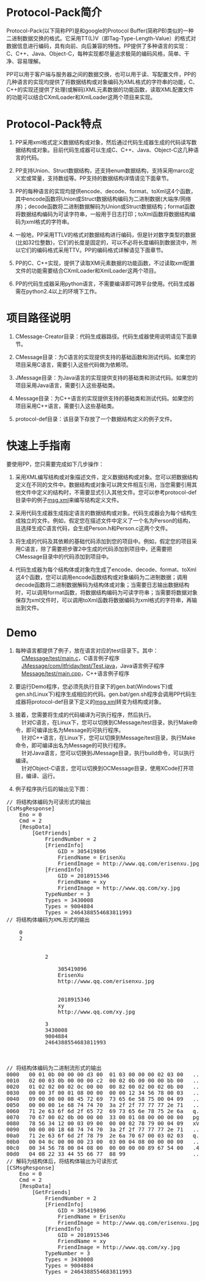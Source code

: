Protocol-Pack简介
=============

Protocol-Pack(以下简称PP)是和google的Protocol Buffer(简称PB)类似的一种二进制数据交换的格式。它采用TT(L)V（即Tag-Type-Length-Value）的格式对数据信息进行编码，具有向前、向后兼容的特性。PP提供了多种语言的实现：C、C++、Java、Object-C，每种实现都尽量追求极简的编码风格，简单、干净、容易理解。<p>

PP可以用于客户端与服务器之间的数据交换，也可以用于读、写配置文件，PP的几种语言的实现均提供了将数据结构或对象编码为XML格式的字符串的功能，C、C++的实现还提供了处理(或解码)XML元素数据的功能函数，读取XML配置文件的功能可以结合CXmlLoader和XmlLoader这两个项目来实现。

Protocol-Pack特点
=============
1. PP采用xml格式定义数据结构或对象，然后通过代码生成器生成的代码读写数据结构或对象。目前代码生成器可以生成C、C++、Java、Object-C这几种语言的代码。<p>
2. PP支持Union、Struct数据结构，还支持enum数据结构，支持采用marco定义宏或常量，支持数组等。PP支持的数据结构详情请见下面章节。<p>
3. PP的每种语言的实现均提供encode、decode、format、toXml这4个函数，其中encode函数将Union或Struct数据结构编码为二进制数据(大端序/网络序)；decode函数将二进制数据解码为Union或Struct数据结构；format函数将数据结构编码为可读字符串，一般用于日志打印；toXml函数将数据结构编码为xml格式的字符串。<p>
4. 一般地，PP采用TTLV的格式对数据结构进行编码，但是针对数字类型的数据(比如32位整数)，它们的长度是固定的，可以不必将长度编码到数据流中，所以它们的编码格式采用TTV。PP的编码格式详解请见下面章节。<p>
5. PP的C、C++实现，提供了读取XMl元素数据的功能函数，不过读取xml配置文件的功能需要结合CXmlLoader和XmlLoader这两个项目。<p>
6. PP的代码生成器采用python语言，不需要编译即可跨平台使用。代码生成器需在python2.4以上的环境下工作。

项目路径说明
=============
1. CMessage-Creator目录：代码生成器路径。代码生成器使用说明请见下面章节。<p>
2. CMessage目录：为C语言的实现提供支持的基础函数和测试代码。如果您的项目采用C语言，需要引入这些代码做为依赖项。<p>
3. JMessage目录：为Java语言的实现提供支持的基础类和测试代码。如果您的项目采用Java语言，需要引入这些基础类。<p>
4. Message目录：为C++语言的实现提供支持的基础类和测试代码。如果您的项目采用C++语言，需要引入这些基础类。<p>
5. protocol-def目录：该目录下存放了一个数据结构定义的例子文件。

快速上手指南
=============

要使用PP，您只需要完成如下几步操作：<p>

1. 采用XML编写结构或对象描述文件，定义数据结构或对象。您可以把数据结构定义在不同的文件中。数据结构或对象可以跨文件相互引用，当您需要引用其他文件中定义的结构时，不需要显式引入其他文件。您可以参考protocol-def目录中的例子<a href='https://github.com/itfriday/protocol-pack/blob/master/protocol-def/msg.xml'>msg.xml</a>来编写结构定义文件。<p>
2. 采用代码生成器生成指定语言的数据结构或对象。代码生成器会为每个结构生成独立的文件。例如，假定您在描述文件中定义了一个名为Person的结构，且选择生成C语言代码，会生成Person.h和Person.c这两个文件。<p>
3. 将生成的代码及其依赖的基础代码添加到您的项目中。例如，假定您的项目采用C语言，除了需要把步骤2中生成的代码添加到项目中，还需要把CMessage目录中的代码添加到项目中。<p>
4. 代码生成器为每个结构体或对象均生成了encode、decode、format、toXml这4个函数，您可以调用encode函数结构或对象编码为二进制数据；调用decode函数将二进制数据解码为结构体或对象；当需要日志输出数据结构时，可以调用format函数，将数据结构编码为可读字符串；当需要将数据对象保存为xml文件时，可以调用toXml函数将数据编码为xml格式的字符串，再输出到文件。<p>

Demo
=============

1. 每种语言都提供了例子，放在语言对应的test目录下。其中：<br>
&nbsp;&nbsp;&nbsp;&nbsp;<a href='https://github.com/itfriday/protocol-pack/blob/master/CMessage/test/main.c'>CMessage/test/main.c</a>，C语言例子程序<br>
&nbsp;&nbsp;&nbsp;&nbsp;<a href='https://github.com/itfriday/protocol-pack/blob/master/JMessage/com/itfriday/test/Test.java'>JMessage/com/itfriday/test/Test.java</a>，Java语言例子程序<br>
&nbsp;&nbsp;&nbsp;&nbsp;<a href='https://github.com/itfriday/protocol-pack/blob/master/Message/test/main.cpp'>Message/test/main.cpp</a>，C++语言例子程序<p>

2. 要运行Demo程序，您必须先执行目录下的gen.bat(Windows下)或gen.sh(Linux下)程序生成相应的代码。gen.bat/gen.sh程序会调用PP代码生成器将protocol-def目录下定义的<a href='https://github.com/itfriday/protocol-pack/blob/master/protocol-def/msg.xml'>msg.xml</a>转变为结构或对象。<p>

3. 接着，您需要将生成的代码编译为可执行程序，然后执行。<br>
&nbsp;&nbsp;&nbsp;&nbsp;针对C语言，在Linux下，您可以切换到CMessage/test目录，执行Make命令，即可编译出名为Message的可执行程序。<br>
&nbsp;&nbsp;&nbsp;&nbsp;针对C++语言，在Linux下，您可以切换到Message/test目录，执行Make命令，即可编译出名为Message的可执行程序。<br>
&nbsp;&nbsp;&nbsp;&nbsp;针对Java语言，您可以切换到JMessage目录，执行build命令，可以执行编译。<br>
&nbsp;&nbsp;&nbsp;&nbsp;针对Object-C语言，您可以切换到OCMessage目录，使用XCode打开项目，编译、运行。<p>

4. 例子程序执行后的输出见下图：<p>
<pre>
// 将结构体编码为可读形式的输出
[CsMsgResponse]
    Eno = 0
    Cmd = 2
    [RespData]
        [GetFriends]
            FriendNumber = 2
            [FriendInfo]
                GID = 305419896
                FriendName = ErisenXu
                FriendImage = http://www.qq.com/erisenxu.jpg
            [FriendInfo]
                GID = 2018915346
                FriendName = xy
                FriendImage = http://www.qq.com/xy.jpg
            TypeNumber = 3
            Types = 3430008
            Types = 9004884
            Types = 2464388554683811993
// 将结构体编码为XML形式的输出
<CsMsgResponse>
    <Eno>0</Eno>
    <Cmd>2</Cmd>
    <RespData>
        <GetFriends>
            <FriendNumber>2</FriendNumber>
            <FriendInfo>
                <GID>305419896</GID>
                <FriendName>ErisenXu</FriendName>
                <FriendImage>http://www.qq.com/erisenxu.jpg</FriendImage>
            </FriendInfo>
            <FriendInfo>
                <GID>2018915346</GID>
                <FriendName>xy</FriendName>
                <FriendImage>http://www.qq.com/xy.jpg</FriendImage>
            </FriendInfo>
            <TypeNumber>3</TypeNumber>
            <Types>3430008</Types>
            <Types>9004884</Types>
            <Types>2464388554683811993</Types>
        </GetFriends>
    </RespData>
</CsMsgResponse>
// 将结构体编码为二进制流形式的输出
0000   00 01 0b 00 00 00 d3 00  01 03 00 00 00 02 03 00   ........ ........
0010   02 00 03 0b 00 00 00 c2  00 02 0b 00 00 00 bb 00   ........ ........
0020   01 02 02 00 02 0c 00 00  00 82 00 02 00 02 0b 00   ........ ........
0030   00 00 3f 00 01 08 00 00  00 00 12 34 56 78 00 03   ..?..... ...4Vx..
0040   09 00 00 00 08 45 72 69  73 65 6e 58 75 00 04 09   .....Eri senXu...
0050   00 00 00 1e 68 74 74 70  3a 2f 2f 77 77 77 2e 71   ....http ://www.q
0060   71 2e 63 6f 6d 2f 65 72  69 73 65 6e 78 75 2e 6a   q.com/er isenxu.j
0070   70 67 00 02 0b 00 00 00  33 00 01 08 00 00 00 00   pg...... 3.......
0080   78 56 34 12 00 03 09 00  00 00 02 78 79 00 04 09   xV4..... ...xy...
0090   00 00 00 18 68 74 74 70  3a 2f 2f 77 77 77 2e 71   ....http ://www.q
00a0   71 2e 63 6f 6d 2f 78 79  2e 6a 70 67 00 03 02 03   q.com/xy .jpg....
00b0   00 04 0c 00 00 00 23 00  03 00 04 08 00 00 00 00   ......#. ........
00c0   00 34 56 78 00 04 08 00  00 00 00 00 89 67 54 00   .4Vx.... .....gT.
00d0   04 08 22 33 44 55 66 77  88 99                     .."3DUfw ..
// 解码为结构体后，将结构体输出为可读形式
[CSMsgResponse]
    Eno = 0
    Cmd = 2
    [RespData]
        [GetFriends]
            FriendNumber = 2
            [FriendInfo]
                GID = 305419896
                FriendName = ErisenXu
                FriendImage = http://www.qq.com/erisenxu.jpg
            [FriendInfo]
                GID = 2018915346
                FriendName = xy
                FriendImage = http://www.qq.com/xy.jpg
            TypeNumber = 3
            Types = 3430008
            Types = 9004884
            Types = 2464388554683811993
</pre>
